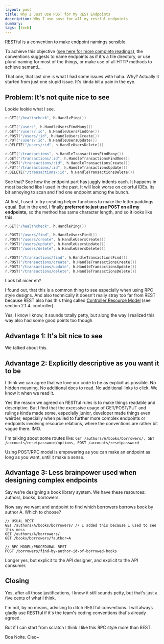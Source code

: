 ```yaml
---
layout: post
title: Why I Just Use POST for My REST Endpoints
description: Why I use post for all my restful endpoints
summary:
tags: [tech]
---
```


RESTful is a convention to make endpoint namings sensible.

To achieve this objective ([see here for more complete readings](https://restfulapi.net/resource-naming/)), the conventions suggests to name endpoints
as if it's a file directory, or use plural naming for most of the things, or make use of all HTTP methods to achieve semanti...

That one, that last one is what I had some issues with haha. Why? Actually it started from just one stupid issue. It's kinda bit a pain in the eye.

## Problem: It's not quite nice to see

Lookie lookie what I see.

```go
r.GET("/healthcheck", h.HandlePing())

r.GET("/users", h.HandleUsersFindMany())
r.GET("/users/:id", h.HandleUsersFindOne())
r.POST("/users/:id", h.HandleUsersCreate())
r.PUT("/users/:id", h.HandleUsersUpdate())
r.DELETE("/users/:id", h.HandleUsersDelete())

r.GET("/transactions", h.HandleTransactionsFindMany())
r.GET("/transactions/:id", h.HandleTransactionsFindOne())
r.POST("/transactions/:id", h.HandleTransactionsCreate())
r.PUT("/transactions/:id", h.HandleTransactionsUpdate())
r.DELETE("/transactions/:id", h.HandleTransactionsDelete())
```

See that? See how the endpoint part has juggly indents each. It happens in most backend libs I used in the past.
It will look worse on colorful IDEs. Its bit annoying to scan and find one endpoint among the bunch.

At first, I used to try creating helper functions to make the letter paddings equal. But in the end, I finally **preferred to just use POST on all my endpoints**, so the method has same character length, and so it looks like this.

```go
r.GET("/healthcheck", h.HandlePing())

r.POST("/users/find", h.HandleUsersFind())
r.POST("/users/create", h.HandleUsersCreate())
r.POST("/users/update", h.HandleUsersUpdate())
r.POST("/users/delete", h.HandleUsersDelete())

r.POST("/transactions/find", h.HandleTransactionsFind())
r.POST("/transactions/create", h.HandleTransactionsCreate())
r.POST("/transactions/update", h.HandleTransactionsUpdate())
r.POST("/transactions/delete", h.HandleTransactionsDelete())
```

Look bit nicer eh?

I found out, that this is a common thing to see especially when using RPC style designs. And also technically it doesn't really stray too far from REST because REST also has this thing called [Controller Resource Model](https://restfulapi.net/resource-naming/) (see section 2.1.4. controller).

Yes, I know I know, it sounds totally petty, but along the way I realized this way also had some good points too though.

## Advantage 1: It's bit nice to see

We talked about this.

## Advantage 2: Explicitly descriptive as you want it to be

I think we can agree that we love our code to be as explicit as possible.
No hidden meaning. No additional docs to read. No additional links to click.
We know it when we read it.

Yes the reason we agreed on RESTful rules is to make things readable and descriptive. But I find that the excessive usage of GET/POST/PUT and rulings kinda made some, especially junior, developer made things even weirder, especially when pulled to further more complex endpoints or endpoints involving resource relations, where the conventions are rather bit vague there. IMO.

I'm talking about some routes like: `GET /authors/A/books/borrowers/, GET /accounts/resetpassword/options, POST /accounts/resetpassword`

Using POST/RPC model is empowering as you can make an endpoint as long as you want, until it make a sense.

## Advantage 3: Less brainpower used when designing complex endpoints

Say we're designing a book library system. We have these resources: authors, books, borrowers.

Now say we want and endpoint to find which borrowers borrows book by author A. Which to choose?

```
// USUAL REST
GET /authors/A/books/borrowers/ // I added this because I used to see this mess
GET /authors/A/borrowers/
GET /books/borrowers/?author=A

// RPC MODEL/PROCEDURAL REST
POST /borrowers/find-by-author-id-of-borrowed-books
```

Longer yes, but explicit to the API designer, and explicit to the API consumer.

## Closing

Yes, after all those justifications, I know it still sounds petty, but that's just a five cents of what I think.

I'm not, by no means, advising to ditch RESTful conventions. I will always gladly use RESTful if it's the team's coding conventions that's already agreed.

But if I can start from scratch I think I like this RPC style more than REST.

Boa Noite. Ciao~
